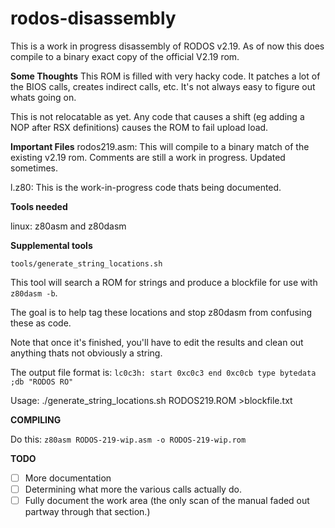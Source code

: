 # rodos-disassembly
This is a work in progress disassembly of RODOS v2.19.
As of now this does compile to a binary exact copy of the official V2.19 rom.

**Some Thoughts**
This ROM is filled with very hacky code. It patches a lot of the BIOS calls, creates indirect calls, etc. It's not always easy to figure out whats going on.

This is not relocatable as yet. Any code that causes a shift (eg adding a NOP after RSX definitions)
causes the ROM to fail upload load.

**Important Files**
rodos219.asm: This will compile to a binary match of the existing v2.19 rom. Comments are still a work in progress. Updated sometimes.

l.z80: This is the work-in-progress code thats being documented.

**Tools needed**

linux: z80asm and z80dasm

**Supplemental tools**

`tools/generate_string_locations.sh`

This tool will search a ROM for strings and produce a blockfile for use with `z80dasm -b`.

The goal is to help tag these locations and stop z80dasm from confusing these as code.

Note that once it's finished, you'll have to edit the results and clean out anything thats not obviously a string.

The output file format is:
`lc0c3h: start 0xc0c3 end 0xc0cb type bytedata ;db "RODOS RO"`


Usage:
./generate_string_locations.sh RODOS219.ROM  >blockfile.txt

**COMPILING**

Do this:
`z80asm RODOS-219-wip.asm -o RODOS-219-wip.rom`

**TODO**
* [ ] More documentation
* [ ] Determining what more the various calls actually do.
* [ ] Fully document the work area (the only scan of the manual faded out partway through that section.)
